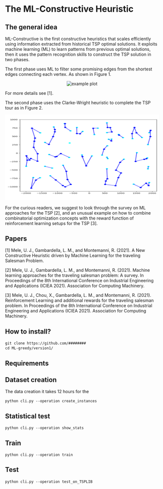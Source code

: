 The ML-Constructive Heuristic
=========
The general idea
----------
ML-Constructive is the first constructive heuristics 
that scales efficiently using information extracted from historical TSP optimal solutions.
It exploits machine learning (ML) to learn patterns from previous optimal solutions, 
then it uses the pattern recognition skills to construct the TSP solution in two phases.

The first phase uses ML to filter some promising edges from the shortest edges connecting each vertex.
As shown in Figure 1.


<p align="center">
	<img src="figure/firstphase.png" alt="example plot"/>
</p>


For more details see [1]. 

The second phase uses the Clarke-Wright heuristic to complete the TSP tour as in Figure 2. 

<p align="center">
	<img src="firstphase.png" alt="example plot"/>
</p>


For the curious readers, we suggest to look through the survey on ML approaches for the TSP [2], 
and an unusual example on how to combine combinatorial optimization concepts 
with the reward function of reinforcement learning setups for the TSP [3]. 



Papers
-----
<a id="1">[1]</a>
Mele, U. J., Gambardella, L. M., and Montemanni, R. (2021).
A New Constructive Heuristic driven by Machine Learning for the traveling Salesman Problem.


<a id="1">[2]</a> 
Mele, U. J., Gambardella, L. M., and Montemanni, R. (2021). 
Machine learning approaches for the traveling salesman problem: A survey.
In Proceedings of the 8th International Conference on Industrial Engineering and Applications (ICIEA 2021).
Association for Computing Machinery.

<a id="1">[3]</a>
Mele, U. J., Chou, X., Gambardella, L. M., and Montemanni, R. (2021).
Reinforcement Learning and additional rewards for the traveling salesman problem.
In Proceedings of the 8th International Conference on Industrial Engineering and Applications (ICIEA 2021).
Association for Computing Machinery.


How to install?
------

```shell
git clone https://github.com/########
cd ML-greedy/version1/
```

Requirements
------


Dataset creation
------
The data creation it takes 12 hours for the 
```shell
python cli.py --operation create_instances
```

Statistical test
----

```shell
python cli.py --operation show_stats
```

Train
-----
```shell
python cli.py --operation train
```

Test
----
```shell
python cli.py --operation test_on_TSPLIB
```



